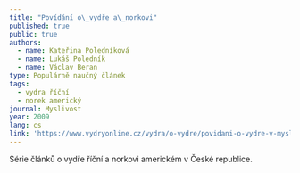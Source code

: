 ```yaml
---
title: "Povídání o\_vydře a\_norkovi"
published: true
public: true
authors:
  - name: Kateřina Poledníková
  - name: Lukáš Poledník
  - name: Václav Beran
type: Populárně naučný článek
tags:
  - vydra říční
  - norek americký
journal: Myslivost
year: 2009
lang: cs
link: 'https://www.vydryonline.cz/vydra/o-vydre/povidani-o-vydre-v-myslivosti'
---
```

Série článků o vydře říční a norkovi americkém v České republice.
